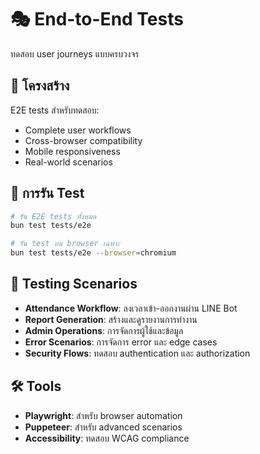 # 🎭 End-to-End Tests

ทดสอบ user journeys แบบครบวงจร

## 📁 โครงสร้าง

E2E tests สำหรับทดสอบ:

- Complete user workflows
- Cross-browser compatibility
- Mobile responsiveness
- Real-world scenarios

## 🧪 การรัน Test

```bash
# รัน E2E tests ทั้งหมด
bun test tests/e2e

# รัน test บน browser เฉพาะ
bun test tests/e2e --browser=chromium
```

## 🎯 Testing Scenarios

- **Attendance Workflow**: ลงเวลาเข้า-ออกงานผ่าน LINE Bot
- **Report Generation**: สร้างและดูรายงานการทำงาน
- **Admin Operations**: การจัดการผู้ใช้และข้อมูล
- **Error Scenarios**: การจัดการ error และ edge cases
- **Security Flows**: ทดสอบ authentication และ authorization

## 🛠️ Tools

- **Playwright**: สำหรับ browser automation
- **Puppeteer**: สำหรับ advanced scenarios
- **Accessibility**: ทดสอบ WCAG compliance
